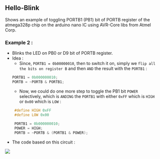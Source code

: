 ## Hello-Blink

Shows an example of toggling PORTB1 (PB1) bit of PORTB register of the atmega328p chip on the arduino nano IC using AVR-Core libs from Atmel Corp.

### Example 2 : 
- Blinks the LED on PB0 or D9 bit of PORTB register.
- Idea : 
    - Since, `PORTB1 = 0b00000010`, then to switch it on, simply we `flip all the bits on register B` and then `AND` the result with the `PORTB1` :
    ```c
    PORTB1 = 0b000000010;
    PORTB = ~PORTB & PORTB1;
    ```
    - Now, we could do one more step to toggle the PB1 bit `POWER` selectively, which is `ANDING` the `PORTB1` with either `0xFF` which is `HIGH` or `0x00` which is `LOW` :
    ```c
     #define HIGH 0xFF
     #define LOW 0x00
     
     PORTB1 = 0b000000010;
     POWER = HIGH;
     PORTB = ~PORTB & (PORTB1 & POWER);
     ```
- The code based on this circuit : 
<img src="https://github.com/Scrappers-glitch/AVR-Sandbox/blob/master/HelloBlink/fritzing/Blink%20LED_bb.png">



